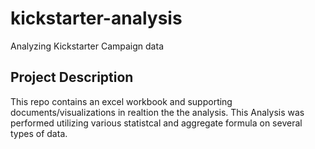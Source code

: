 # kickstarter-analysis
Analyzing Kickstarter Campaign data

## Project Description 
This repo contains an excel workbook and supporting documents/visualizations in realtion the the analysis. 
This Analysis was performed utilizing various statistcal and aggregate formula on several types of data.